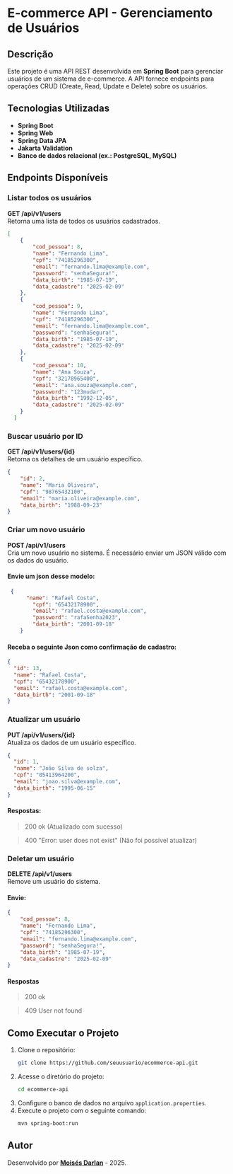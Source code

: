 # E-commerce API - Gerenciamento de Usuários

## Descrição

Este projeto é uma API REST desenvolvida em **Spring Boot** para gerenciar usuários de um sistema de e-commerce. A API fornece endpoints para operações CRUD (Create, Read, Update e Delete) sobre os usuários.

## Tecnologias Utilizadas

- **Spring Boot**
- **Spring Web**
- **Spring Data JPA**
- **Jakarta Validation**
- **Banco de dados relacional (ex.: PostgreSQL, MySQL)**

## Endpoints Disponíveis

### Listar todos os usuários
**GET /api/v1/users**  
Retorna uma lista de todos os usuários cadastrados.

```json
[
	{
		"cod_pessoa": 8,
		"name": "Fernando Lima",
		"cpf": "74185296300",
		"email": "fernando.lima@example.com",
		"password": "senhaSegura!",
		"data_birth": "1985-07-19",
		"data_cadastre": "2025-02-09"
	},
	{
		"cod_pessoa": 9,
		"name": "Fernando Lima",
		"cpf": "74185296300",
		"email": "fernando.lima@example.com",
		"password": "senhaSegura!",
		"data_birth": "1985-07-19",
		"data_cadastre": "2025-02-09"
	},
	{
		"cod_pessoa": 10,
		"name": "Ana Souza",
		"cpf": "32178965400",
		"email": "ana.souza@example.com",
		"password": "123mudar",
		"data_birth": "1992-12-05",
		"data_cadastre": "2025-02-09"
	}
  ]
```

### Buscar usuário por ID
**GET /api/v1/users/{id}**  
Retorna os detalhes de um usuário específico.

```json
{
	"id": 2,
	"name": "Maria Oliveira",
	"cpf": "98765432100",
	"email": "maria.oliveira@example.com",
	"data_birth": "1988-09-23"
}

```

### Criar um novo usuário
**POST /api/v1/users**  
Cria um novo usuário no sistema. É necessário enviar um JSON válido com os dados do usuário.

#### Envie um json desse modelo: 
```json
 {
      "name": "Rafael Costa",
        "cpf": "65432178900",
        "email": "rafael.costa@example.com",
        "password": "rafaSenha2023",
        "data_birth": "2001-09-18"
    }
```

#### Receba o seguinte Json como confirmação de cadastro:
```json
{
  "id": 13,
  "name": "Rafael Costa",
  "cpf": "65432178900",
  "email": "rafael.costa@example.com",
  "data_birth": "2001-09-18"
}
```

### Atualizar um usuário
**PUT /api/v1/users/{id}**  
Atualiza os dados de um usuário específico.

```json
{
  "id": 1,
  "name": "João Silva de solza",
  "cpf": "05413964200",
  "email": "joao.silva@example.com",
  "data_birth": "1995-06-15"
}
```
#### Respostas:
> 200 ok (Atualizado com sucesso)

> 400  "Error: user does not exist" (Não foi possivel atualizar)

### Deletar um usuário
**DELETE /api/v1/users**  
Remove um usuário do sistema.

#### Envie:

```json
{
    "cod_pessoa": 8,
    "name": "Fernando Lima",
    "cpf": "74185296300",
    "email": "fernando.lima@example.com",
    "password": "senhaSegura!",
    "data_birth": "1985-07-19",
    "data_cadastre": "2025-02-09"
}
```

#### Respostas
> 200 ok

> 409 User not found 

## Como Executar o Projeto

1. Clone o repositório:
   ```bash
   git clone https://github.com/seuusuario/ecommerce-api.git
   ```
2. Acesse o diretório do projeto:
   ```bash
   cd ecommerce-api
   ```
3. Configure o banco de dados no arquivo `application.properties`.
4. Execute o projeto com o seguinte comando:
   ```bash
   mvn spring-boot:run
   ```

## Autor
Desenvolvido por **[Moisés Darlan](https://github.com/MOISES-DARLAN)** - 2025.

